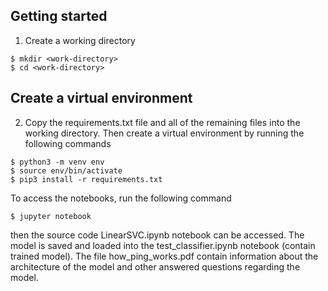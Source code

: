 ## Getting started
1. Create a working directory
```
$ mkdir <work-directory>
$ cd <work-directory>
```
## Create a virtual environment
2. Copy the requirements.txt file and all of the remaining files into the working directory. Then create a virtual environment by running the following commands
```
$ python3 -m venv env
$ source env/bin/activate
$ pip3 install -r requirements.txt
```

To access the notebooks, run the following command
```
$ jupyter notebook
```
then  the source code LinearSVC.ipynb notebook can be accessed. The model is saved and loaded into the test_classifier.ipynb notebook (contain trained model). The file how_ping_works.pdf contain information about the architecture of the model and other answered questions regarding the model.